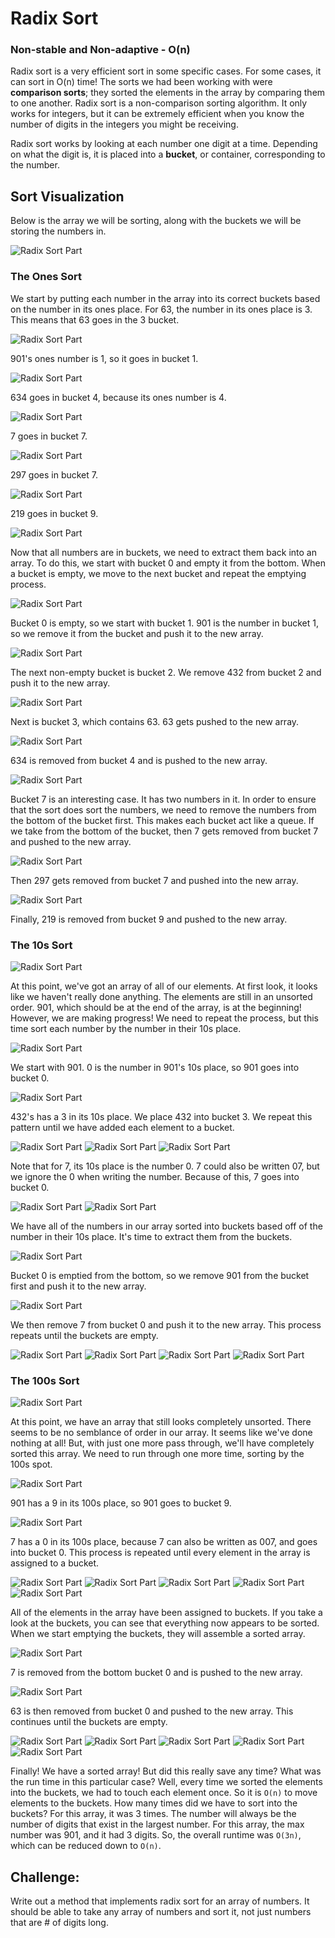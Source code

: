 # Radix Sort

### Non-stable and Non-adaptive - O(n)

Radix sort is a very efficient sort in some specific cases. For some cases, it can sort in O(n) time! The sorts we had been working with were **comparison sorts**; they sorted the elements in the array by comparing them to one another. Radix sort is a non-comparison sorting algorithm. It only works for integers, but it can be extremely efficient when you know the number of digits in the integers you might be receiving.

Radix sort works by looking at each number one digit at a time. Depending on what the digit is, it is placed into a **bucket**, or container, corresponding to the number.

## Sort Visualization

Below is the array we will be sorting, along with the buckets we will be storing the numbers in.

![Radix Sort Part ](http://i.imgur.com/fPFdqlW.png)

### The Ones Sort

We start by putting each number in the array into its correct buckets based on the number in its ones place. For 63, the number in its ones place is 3. This means that 63 goes in the 3 bucket.

![Radix Sort Part ](http://i.imgur.com/ulW2KZZ.png)

901's ones number is 1, so it goes in bucket 1.

![Radix Sort Part ](http://i.imgur.com/gZMoPiG.png)

634 goes in bucket 4, because its ones number is 4.

![Radix Sort Part ](http://i.imgur.com/0iEJkXi.png)

7 goes in bucket 7.

![Radix Sort Part ](http://i.imgur.com/Ogsi2bc.png)

297 goes in bucket 7.

![Radix Sort Part ](http://i.imgur.com/asaMQhk.png)

219 goes in bucket 9.

![Radix Sort Part ](http://i.imgur.com/aPp1jug.png)

Now that all numbers are in buckets, we need to extract them back into an array. To do this, we start with bucket 0 and empty it from the bottom. When a bucket is empty, we move to the next bucket and repeat the emptying process.

![Radix Sort Part ](http://i.imgur.com/ks2yrWB.png)

Bucket 0 is empty, so we start with bucket 1. 901 is the number in bucket 1, so we remove it from the bucket and push it to the new array.

![Radix Sort Part ](http://i.imgur.com/V0IP29d.png)

The next non-empty bucket is bucket 2. We remove 432 from bucket 2 and push it to the new array.

![Radix Sort Part ](http://i.imgur.com/1X2iwxe.png)

Next is bucket 3, which contains 63. 63 gets pushed to the new array.

![Radix Sort Part ](http://i.imgur.com/dKjDlMS.png)

634 is removed from bucket 4 and is pushed to the new array.

![Radix Sort Part ](http://i.imgur.com/KvCltD3.png)

Bucket 7 is an interesting case. It has two numbers in it. In order to ensure that the sort does sort the numbers, we need to remove the numbers from the bottom of the bucket first. This makes each bucket act like a queue. If we take from the bottom of the bucket, then 7 gets removed from bucket 7 and pushed to the new array.

![Radix Sort Part ](http://i.imgur.com/pRBbfmC.png)

Then 297 gets removed from bucket 7 and pushed into the new array.

![Radix Sort Part ](http://i.imgur.com/SVJFtKu.png)

Finally, 219 is removed from bucket 9 and pushed to the new array.

### The 10s Sort

![Radix Sort Part ](http://i.imgur.com/KBXxfU8.png)

At this point, we've got an array of all of our elements. At first look, it looks like we haven't really done anything. The elements are still in an unsorted order. 901, which should be at the end of the array, is at the beginning! However, we are making progress! We need to repeat the process, but this time sort each number by the number in their 10s place.

![Radix Sort Part ](http://i.imgur.com/hYHv1wK.png)

We start with 901. 0 is the number in 901's 10s place, so 901 goes into bucket 0.

![Radix Sort Part ](http://i.imgur.com/7UPzrKo.png)

432's has a 3 in its 10s place. We place 432 into bucket 3. We repeat this pattern until we have added each element to a bucket.

![Radix Sort Part ](http://i.imgur.com/EfMhZ6Y.png)
![Radix Sort Part ](http://i.imgur.com/hpN6A4T.png)
![Radix Sort Part ](http://i.imgur.com/CR96BTV.png)

Note that for 7, its 10s place is the number 0. 7 could also be written 07, but we ignore the 0 when writing the number. Because of this, 7 goes into bucket 0.

![Radix Sort Part ](http://i.imgur.com/IOzluzt.png)
![Radix Sort Part ](http://i.imgur.com/Y7gFnWl.png)

We have all of the numbers in our array sorted into buckets based off of the number in their 10s place. It's time to extract them from the buckets.

![Radix Sort Part ](http://i.imgur.com/F1lsHTD.png)

Bucket 0 is emptied from the bottom, so we remove 901 from the bucket first and push it to the new array.

![Radix Sort Part ](http://i.imgur.com/SuIqUDW.png)

We then remove 7 from bucket 0 and push it to the new array. This process repeats until the buckets are empty.

![Radix Sort Part ](http://i.imgur.com/9sKevF3.png)
![Radix Sort Part ](http://i.imgur.com/eO5ZL7x.png)
![Radix Sort Part ](http://i.imgur.com/yiVvvoC.png)
![Radix Sort Part ](http://i.imgur.com/IViwc2l.png)

### The 100s Sort

![Radix Sort Part ](http://i.imgur.com/AGZsWkH.png)

At this point, we have an array that still looks completely unsorted. There seems to be no semblance of order in our array. It seems like we've done nothing at all! But, with just one more pass through, we'll have completely sorted this array. We need to run through one more time, sorting by the 100s spot.

![Radix Sort Part ](http://i.imgur.com/oJ3Auyb.png)

901 has a 9 in its 100s place, so 901 goes to bucket 9.

![Radix Sort Part ](http://i.imgur.com/S1KGvFc.png)

7 has a 0 in its 100s place, because 7 can also be written as 007, and goes into bucket 0. This process is repeated until every element in the array is assigned to a bucket.

![Radix Sort Part ](http://i.imgur.com/k1c8C4z.png)
![Radix Sort Part ](http://i.imgur.com/zNfeBZT.png)
![Radix Sort Part ](http://i.imgur.com/uRIpRFj.png)
![Radix Sort Part ](http://i.imgur.com/gcyQDdx.png)
![Radix Sort Part ](http://i.imgur.com/4FH07nX.png)

All of the elements in the array have been assigned to buckets. If you take a look at the buckets, you can see that everything now appears to be sorted. When we start emptying the buckets, they will assemble a sorted array.

![Radix Sort Part ](http://i.imgur.com/LFQDGj6.png)

7 is removed from the bottom bucket 0 and is pushed to the new array.

![Radix Sort Part ](http://i.imgur.com/x0e1CQi.png)

63 is then removed from bucket 0 and pushed to the new array. This continues until the buckets are empty.

![Radix Sort Part ](http://i.imgur.com/Z0e2cLy.png)
![Radix Sort Part ](http://i.imgur.com/uoblD64.png)
![Radix Sort Part ](http://i.imgur.com/xdnDb8l.png)
![Radix Sort Part ](http://i.imgur.com/LRBQy5U.png)
![Radix Sort Part ](http://i.imgur.com/Whl4sHT.png)

Finally! We have a sorted array! But did this really save any time? What was the run time in this particular case? Well, every time we sorted the elements into the buckets, we had to touch each element once. So it is `O(n)` to move elements to the buckets. How many times did we have to sort into the buckets? For this array, it was 3 times. The number will always be the number of digits that exist in the largest number. For this array, the max number was 901, and it had 3 digits. So, the overall runtime was `O(3n)`, which can be reduced down to `O(n)`.

## Challenge:

Write out a method that implements radix sort for an array of numbers. It should be able to take any array of numbers and sort it, not just numbers that are # of digits long.
